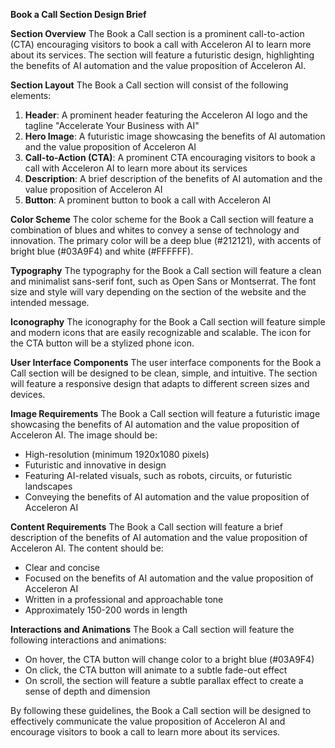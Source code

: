 **Book a Call Section Design Brief**

**Section Overview**
The Book a Call section is a prominent call-to-action (CTA) encouraging visitors to book a call with Acceleron AI to learn more about its services. The section will feature a futuristic design, highlighting the benefits of AI automation and the value proposition of Acceleron AI.

**Section Layout**
The Book a Call section will consist of the following elements:

1. **Header**: A prominent header featuring the Acceleron AI logo and the tagline "Accelerate Your Business with AI"
2. **Hero Image**: A futuristic image showcasing the benefits of AI automation and the value proposition of Acceleron AI
3. **Call-to-Action (CTA)**: A prominent CTA encouraging visitors to book a call with Acceleron AI to learn more about its services
4. **Description**: A brief description of the benefits of AI automation and the value proposition of Acceleron AI
5. **Button**: A prominent button to book a call with Acceleron AI

**Color Scheme**
The color scheme for the Book a Call section will feature a combination of blues and whites to convey a sense of technology and innovation. The primary color will be a deep blue (#212121), with accents of bright blue (#03A9F4) and white (#FFFFFF).

**Typography**
The typography for the Book a Call section will feature a clean and minimalist sans-serif font, such as Open Sans or Montserrat. The font size and style will vary depending on the section of the website and the intended message.

**Iconography**
The iconography for the Book a Call section will feature simple and modern icons that are easily recognizable and scalable. The icon for the CTA button will be a stylized phone icon.

**User Interface Components**
The user interface components for the Book a Call section will be designed to be clean, simple, and intuitive. The section will feature a responsive design that adapts to different screen sizes and devices.

**Image Requirements**
The Book a Call section will feature a futuristic image showcasing the benefits of AI automation and the value proposition of Acceleron AI. The image should be:

* High-resolution (minimum 1920x1080 pixels)
* Futuristic and innovative in design
* Featuring AI-related visuals, such as robots, circuits, or futuristic landscapes
* Conveying the benefits of AI automation and the value proposition of Acceleron AI

**Content Requirements**
The Book a Call section will feature a brief description of the benefits of AI automation and the value proposition of Acceleron AI. The content should be:

* Clear and concise
* Focused on the benefits of AI automation and the value proposition of Acceleron AI
* Written in a professional and approachable tone
* Approximately 150-200 words in length

**Interactions and Animations**
The Book a Call section will feature the following interactions and animations:

* On hover, the CTA button will change color to a bright blue (#03A9F4)
* On click, the CTA button will animate to a subtle fade-out effect
* On scroll, the section will feature a subtle parallax effect to create a sense of depth and dimension

By following these guidelines, the Book a Call section will be designed to effectively communicate the value proposition of Acceleron AI and encourage visitors to book a call to learn more about its services.